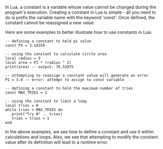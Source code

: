In Lua, a constant is a variable whose value cannot be changed during the program's execution. Creating a constant in Lua is simple - all you need to do is prefix the variable name with the keyword 'const'. Once defined, the constant cannot be reassigned a new value.

Here are some examples to better illustrate how to use constants in Lua:

```
-- defining a constant to hold pi value
const PI = 3.14159 

-- using the constant to calculate circle area
local radius = 5
local area = PI * (radius ^ 2) 
print(area) -- output: 78.53975

-- attempting to reassign a constant value will generate an error
PI = 3.0 -- error: attempt to assign to const variable
```

```
-- defining a constant to hold the maximum number of tries
const MAX_TRIES = 3

-- using the constant to limit a loop
local tries = 0
while tries < MAX_TRIES do
   print("Try #" .. tries)
   tries = tries + 1
end
```

In the above examples, we see how to define a constant and use it within calculations and loops. Also, we see that attempting to modify the constant value after its definition will lead to a runtime error.